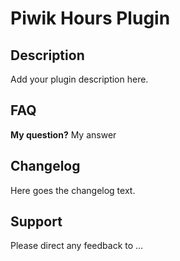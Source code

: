 # Piwik Hours Plugin

## Description

Add your plugin description here.

## FAQ

__My question?__
My answer

## Changelog

Here goes the changelog text.

## Support

Please direct any feedback to ...